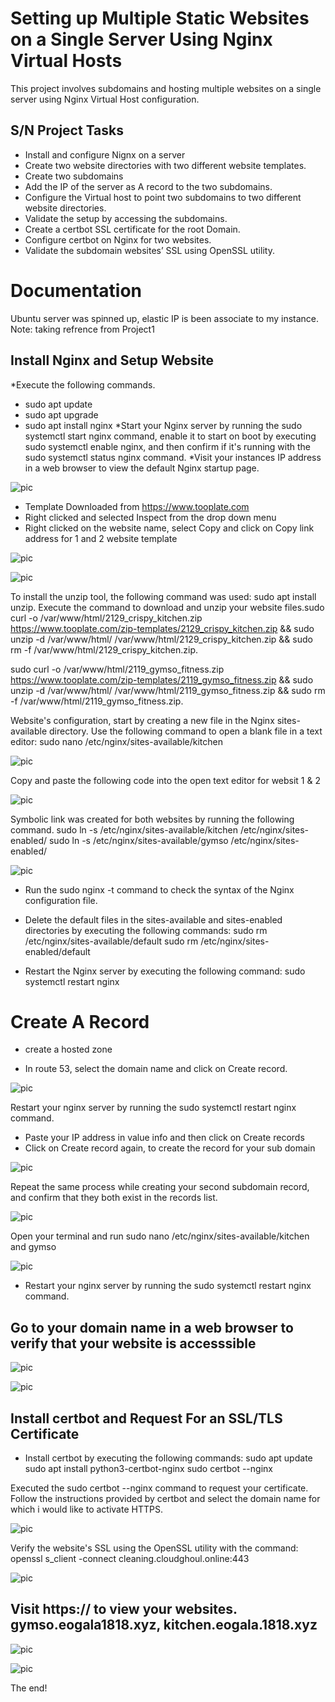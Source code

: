 # Setting up Multiple Static Websites on a Single Server Using Nginx Virtual Hosts

 This project involves subdomains and hosting multiple websites on a single server using Nginx Virtual Host configuration.
 
## S/N	Project Tasks
* Install and configure Nignx on a server
* Create two website directories with two different website templates.
* Create two subdomains
* Add the IP of the server as A record to the two subdomains.
* Configure the Virtual host to point two subdomains to two different website directories.
* Validate the setup by accessing the subdomains.
* Create a certbot SSL certificate for the root Domain.
* Configure certbot on Nginx for two websites.
* Validate the subdomain websites’ SSL using OpenSSL utility.

# Documentation
Ubuntu server was spinned up, elastic IP is been associate to my instance.   Note: taking refrence from Project1
## Install Nginx and Setup Website
*Execute the following commands.
- sudo apt update
- sudo apt upgrade
- sudo apt install nginx
*Start your Nginx server by running the sudo systemctl start nginx command, enable it to start on boot by executing sudo systemctl enable nginx, and then confirm if it's running with the sudo systemctl status nginx command.
*Visit your instances IP address in a web browser to view the default Nginx startup page.

![pic](img/(img1).png)

* Template Downloaded from https://www.tooplate.com
* Right clicked and selected Inspect from the drop down menu
* Right clicked on the website name, select Copy and click on Copy link address for 1 and 2 website template

![pic](img/(img2).png)

![pic](img/(img3).png)

To install the unzip tool, the following command was used: sudo apt install unzip.
Execute the command to download and unzip your website files.sudo curl -o /var/www/html/2129_crispy_kitchen.zip https://www.tooplate.com/zip-templates/2129_crispy_kitchen.zip && sudo unzip -d /var/www/html/ /var/www/html/2129_crispy_kitchen.zip && sudo rm -f /var/www/html/2129_crispy_kitchen.zip.

sudo curl -o /var/www/html/2119_gymso_fitness.zip https://www.tooplate.com/zip-templates/2119_gymso_fitness.zip && sudo unzip -d /var/www/html/ /var/www/html/2119_gymso_fitness.zip && sudo rm -f /var/www/html/2119_gymso_fitness.zip.

Website's configuration, start by creating a new file in the Nginx sites-available directory. Use the following command to open a blank file in a text editor: sudo nano /etc/nginx/sites-available/kitchen

![pic](img/(img4).png)

Copy and paste the following code into the open text editor for websit 1 & 2

![pic](img/(img5).png)

Symbolic link  was created for both websites by running the following command. sudo ln -s /etc/nginx/sites-available/kitchen /etc/nginx/sites-enabled/ sudo ln -s /etc/nginx/sites-available/gymso /etc/nginx/sites-enabled/

![pic](img/(img6).png)

* Run the sudo nginx -t command to check the syntax of the Nginx configuration file.

* Delete the default files in the sites-available and sites-enabled directories by executing the following commands:
sudo rm /etc/nginx/sites-available/default
sudo rm /etc/nginx/sites-enabled/default
* Restart the Nginx server by executing the following command: sudo systemctl restart nginx

# Create A Record
* create a hosted zone

* In route 53, select the domain name and click on Create record.

![pic](img/img7.png)


Restart your nginx server by running the sudo systemctl restart nginx command.

* Paste your IP address in value info and then click on Create records
* Click on Create record again, to create the record for your sub domain


![pic](img/img8.png)

Repeat the same process while creating your second subdomain record, and confirm that they both exist in the records list.

![pic](img/img9.png)

Open your terminal and run sudo nano /etc/nginx/sites-available/kitchen and gymso

![pic](img/img9a.png)


* Restart your nginx server by running the sudo systemctl restart nginx command.
## Go to your domain name in a web browser to verify that your website is accesssible


![pic](img/img10.png)



![pic](img/(img11).png)


## Install certbot and Request For an SSL/TLS Certificate

* Install certbot by executing the following commands: sudo apt update sudo apt install python3-certbot-nginx sudo certbot --nginx

Executed the sudo certbot --nginx command to request your certificate. Follow the instructions provided by certbot and select the domain name for which i would like to activate HTTPS.

![pic](img/img12a.png)

Verify the website's SSL using the OpenSSL utility with the command: openssl s_client -connect cleaning.cloudghoul.online:443

![pic](img/12b.png)

## Visit https://<domain name> to view your websites. gymso.eogala1818.xyz, kitchen.eogala.1818.xyz


![pic](img/img12.png)



![pic](img/img13.png)



The end!









